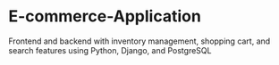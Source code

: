 # E-commerce-Application
Frontend and backend with inventory management, shopping cart, and search features using Python, Django, and PostgreSQL
